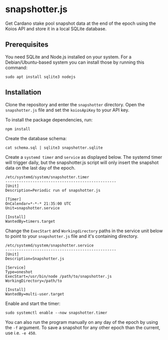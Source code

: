 # snapshotter.js

Get Cardano stake pool snapshot data at the end of the epoch using the Koios API and store it in a local SQLite database.

## Prerequisites
You need SQLite and Node.js installed on your system. For a Debian/Ubuntu-based system you can install those by running this command:

```
sudo apt install sqlite3 nodejs
```

## Installation
Clone the repository and enter the `snapshotter` directory. Open the `snapshotter.js` file and set the `koiosApiKey` to your API key.

To install the package dependencies, run:
```
npm install
```

Create the database schema:
```
cat schema.sql | sqlite3 snapshotter.sqlite
```

Create a `systemd timer` and `service` as displayed below. The systemd timer will trigger daily, but the snapshotter.js script will only insert the snapshot data on the last day of the epoch.

```
/etc/systemd/system/snapshotter.timer
-------------------------------------------------
[Unit]
Description=Periodic run of snapshotter.js

[Timer]
OnCalendar=*-*-* 21:35:00 UTC
Unit=snapshotter.service

[Install]
WantedBy=timers.target
```

Change the `ExecStart` and `Workingdirectory` paths in the service unit below to point to your `snapshotter.js` file and it's containing directory.

```
/etc/systemd/system/snapshotter.service
-------------------------------------------------
[Unit]
Description=Snapshotter.js

[Service]
Type=oneshot
ExecStart=/usr/bin/node /path/to/snapshotter.js
WorkingDirectory=/path/to

[Install]
WantedBy=multi-user.target
```

Enable and start the timer:
```
sudo systemctl enable --now snapshotter.timer
```

You can also run the program manually on any day of the epoch by using the `-f` argument. To save a snapshot for any other epoch than the current, use i.e. `-e 450`.
